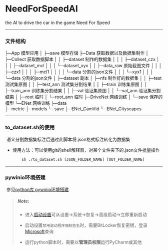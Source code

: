 # NeedForSpeedAI
the AI to drive the car in the game Need For Speed

---

### 文件结构

├─App	模型应用
│  ├─save	模型存储
├─Data	获取数据以及数据集制作
│  ├─Collect	获取数据脚本
│  │  ├─dataset	制作的数据集
│  │  │  ├─dataset_czx
│  │  │  ├─dataset_mcl
│  │  │  └─dataset_xyx
│  │  ├─data_raw	原始截图文件
│  │  │  ├─czx1
│  │  │  ├─mcl1
│  │  │  │  └─data	分割的json文件
│  │  │  └─xyx1
│  │  │      └─data	分割的json文件
│  ├─dataset	副本
│  ├─nfs	制作好的数据集
│  │  ├─test	测试集原图
│  │  ├─test_ann	测试集分割结果
│  │  ├─train	训练集原图
│  │  ├─train_ann	训练集分割结果
│  │  ├─val	验证集原图
│  │  └─val_ann	验证集分割结果
│  ├─root	临时
│  └─root_ann	临时
├─DriveNet	网络训练
│  └─save	保存的模型
└─ENet	网络训练
    ├─data	
    ├─metric
    ├─models
    └─save
        ├─ENet_CamVid
        └─ENet_Cityscapes

---

### to_dataset.sh的使用

​		语义分割数据集标注后通过此脚本将.json格式标注转化为数据集

+ 使用方法：可以使用git的shell解释器，对某个文件夹下的.json文件批量操作

	```shell
	    sh ./to_dataset.sh [JSON_FOLDER_NAME] [OUT_FOLDER_NAME]
	```

---

### pywinio环境搭建

​		参见[python库 pywinio环境搭建](https://www.cnblogs.com/chenjy1225/p/12162505.html)

>##### Note:
>
>+ 进入[启动设置](https://www.cnblogs.com/chenjy1225/p/12162505.html#:~:text=%E5%AE%8C%E6%88%90%E5%AE%89%E8%A3%85%E5%8D%B3%E5%8F%AF%E3%80%82-,%E7%A6%81%E7%94%A8%E9%A9%B1%E5%8A%A8%E7%A8%8B%E5%BA%8F%E5%BC%BA%E5%88%B6%E7%AD%BE%E5%90%8D,-%E9%87%8D%E5%90%AFf8)可从设置->系统->恢复->高级启动->立即重新启动
>
>+ 启动设置`禁用驱动程序强制签名`时，需要BitLocker恢复密钥，登录[Microsoft](https://account.microsoft.com/devices/recoverykey?refd=support.microsoft.com)查询
>+ 运行python脚本时，需要以**管理员权限**运行PyCharm或其他



